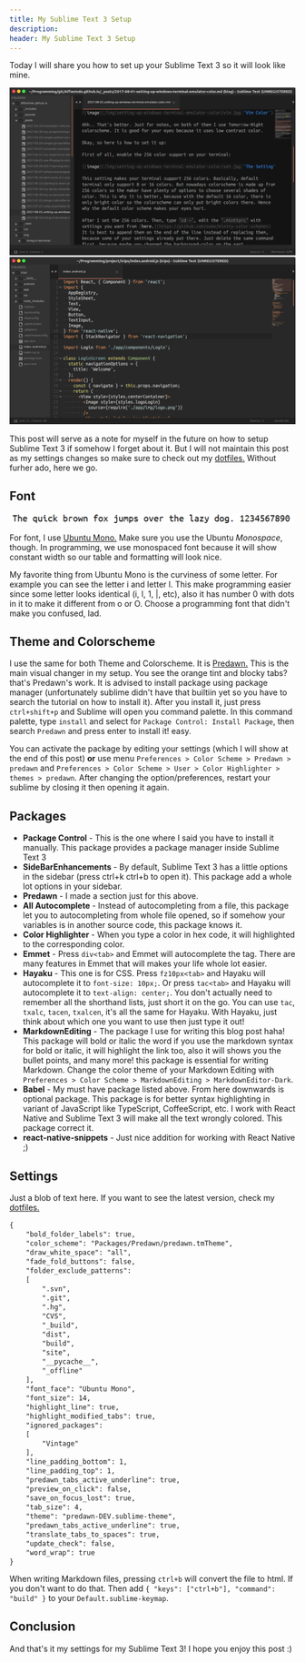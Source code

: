 ```yaml
---
title: My Sublime Text 3 Setup
description:
header: My Sublime Text 3 Setup
---
```


Today I will share you how to set up your Sublime Text 3 so it will look like mine.

![image](/img/my-sublime-setup/sublime1.png "Sublime Opening Markdown")
![image](/img/my-sublime-setup/sublime2.png "Sublime Opening JavaScript")

This post will serve as a note for myself in the future on how to setup Sublime Text 3 if somehow I forget about it. But I will not maintain this post as my settings changes so make sure to check out my [dotfiles.](https://github.com/AffanIndo/dotfiles/blob/master/sublime/.config/sublime-text-3/Packages/User/Preferences.sublime-settings) Without furher ado, here we go.

## Font

![image](/img/my-sublime-setup/ubuntu.png "Ubuntu Mono")

For font, I use [Ubuntu Mono.](http://font.ubuntu.com/) Make sure you use the Ubuntu *Monospace*, though. In programming, we use monospaced font because it will show constant width so our table and formatting will look nice.

My favorite thing from Ubuntu Mono is the curviness of some letter. For example you can see the letter i and letter l. This make programming easier since some letter looks identical (i, l, 1, \|, etc), also it has number 0 with dots in it to make it different from o or O. Choose a programming font that didn't make you confused, lad.

## Theme and Colorscheme
I use the same for both Theme and Colorscheme. It is [Predawn.](https://github.com/jamiewilson/predawn) This is the main visual changer in my setup. You see the orange tint and blocky tabs? that's Predawn's work. It is advised to install package using package manager (unfortunately sublime didn't have that builtiin yet so you have to search the tutorial on how to install it). After you install it, just press `ctrl+shift+p` and Sublime will open you command palette. In this command palette, type `install` and select for `Package Control: Install Package`, then search `Predawn` and press enter to install it! easy.

You can activate the package by editing your settings (which I will show at the end of this post) **or** use menu `Preferences > Color Scheme > Predawn > predawn` and `Preferences > Color Scheme > User > Color Highlighter > themes > predawn`. After changing the option/preferences, restart your sublime by closing it then opening it again.

## Packages
* **Package Control** - This is the one where I said you have to install it manually. This package provides a package manager inside Sublime Text 3
* **SideBarEnhancements** - By default, Sublime Text 3 has a little options in the sidebar (press ctrl+k ctrl+b to open it). This package add a whole lot options in your sidebar.
* **Predawn** - I made a section just for this above.
* **All Autocomplete** - Instead of autocompleting from a file, this package let you to autocompleting from whole file opened, so if somehow your variables is in another source code, this package knows it.
* **Color Highlighter** - When you type a color in hex code, it will highlighted to the corresponding color.
* **Emmet** - Press `div<tab>` and Emmet will autocomplete the tag. There are many features in Emmet that will makes your life whole lot easier.
* **Hayaku** - This one is for CSS. Press `fz10px<tab>` and Hayaku will autocomplete it to `font-size: 10px;`. Or press `tac<tab>` and Hayaku will autocomplete it to `text-align: center;`. You don't actually need to remember all the shorthand lists, just short it on the go. You can use `tac`, `txalc`, `tacen`, `txalcen`, it's all the same for Hayaku. With Hayaku, just think about which one you want to use then just type it out!
* **MarkdownEditing** - The package I use for writing this blog post haha! This package will bold or italic the word if you use the markdown syntax for bold or italic, it will highlight the link too, also it will shows you the bullet points, and many more! this package is essential for writing Markdown. Change the color theme of your Markdown Editing with `Preferences > Color Scheme > MarkdownEditing > MarkdownEditor-Dark`.
* **Babel** - My must have package listed above. From here downwards is optional package. This package is for better syntax highlighting in variant of JavaScript like TypeScript, CoffeeScript, etc. I work with React Native and Sublime Text 3 will make all the text wrongly colored. This package correct it.
* **react-native-snippets** - Just nice addition for working with React Native ;)

## Settings
Just a blob of text here. If you want to see the latest version, check my [dotfiles.](https://github.com/AffanIndo/dotfiles/blob/master/sublime/.config/sublime-text-3/Packages/User/Preferences.sublime-settings)

```
{
    "bold_folder_labels": true,
    "color_scheme": "Packages/Predawn/predawn.tmTheme",
    "draw_white_space": "all",
    "fade_fold_buttons": false,
    "folder_exclude_patterns":
    [
        ".svn",
        ".git",
        ".hg",
        "CVS",
        "_build",
        "dist",
        "build",
        "site",
        "__pycache__",
        "_offline"
    ],
    "font_face": "Ubuntu Mono",
    "font_size": 14,
    "highlight_line": true,
    "highlight_modified_tabs": true,
    "ignored_packages":
    [
        "Vintage"
    ],
    "line_padding_bottom": 1,
    "line_padding_top": 1,
    "predawn_tabs_active_underline": true,
    "preview_on_click": false,
    "save_on_focus_lost": true,
    "tab_size": 4,
    "theme": "predawn-DEV.sublime-theme",
    "predawn_tabs_active_underline": true,
    "translate_tabs_to_spaces": true,
    "update_check": false,
    "word_wrap": true
}
```

When writing Markdown files, pressing `ctrl+b` will convert the file to html. If you don't want to do that. Then add `{ "keys": ["ctrl+b"], "command": "build" }` to your `Default.sublime-keymap`.

## Conclusion
And that's it my settings for my Sublime Text 3! I hope you enjoy this post :)
